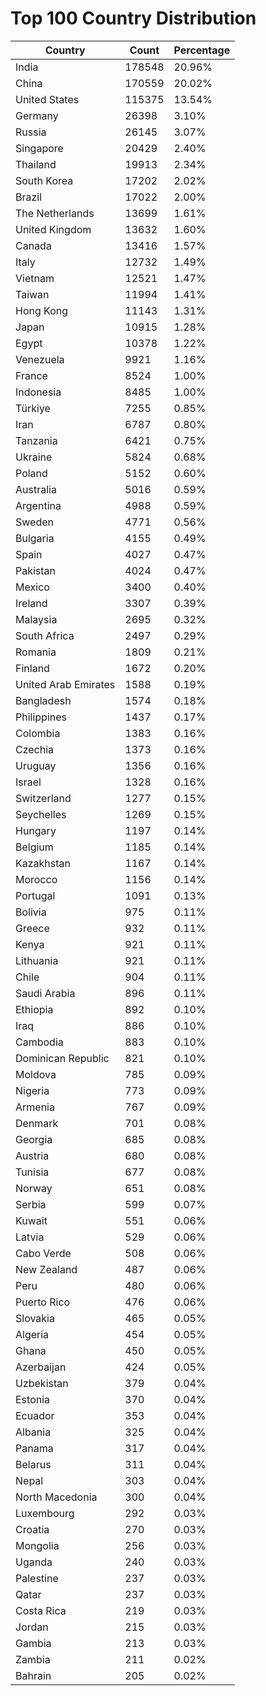 # Top 100 Country Distribution
| Country | Count | Percentage |
|----|----|----|
| India | 178548 | 20.96% |
| China | 170559 | 20.02% |
| United States | 115375 | 13.54% |
| Germany | 26398 | 3.10% |
| Russia | 26145 | 3.07% |
| Singapore | 20429 | 2.40% |
| Thailand | 19913 | 2.34% |
| South Korea | 17202 | 2.02% |
| Brazil | 17022 | 2.00% |
| The Netherlands | 13699 | 1.61% |
| United Kingdom | 13632 | 1.60% |
| Canada | 13416 | 1.57% |
| Italy | 12732 | 1.49% |
| Vietnam | 12521 | 1.47% |
| Taiwan | 11994 | 1.41% |
| Hong Kong | 11143 | 1.31% |
| Japan | 10915 | 1.28% |
| Egypt | 10378 | 1.22% |
| Venezuela | 9921 | 1.16% |
| France | 8524 | 1.00% |
| Indonesia | 8485 | 1.00% |
| Türkiye | 7255 | 0.85% |
| Iran | 6787 | 0.80% |
| Tanzania | 6421 | 0.75% |
| Ukraine | 5824 | 0.68% |
| Poland | 5152 | 0.60% |
| Australia | 5016 | 0.59% |
| Argentina | 4988 | 0.59% |
| Sweden | 4771 | 0.56% |
| Bulgaria | 4155 | 0.49% |
| Spain | 4027 | 0.47% |
| Pakistan | 4024 | 0.47% |
| Mexico | 3400 | 0.40% |
| Ireland | 3307 | 0.39% |
| Malaysia | 2695 | 0.32% |
| South Africa | 2497 | 0.29% |
| Romania | 1809 | 0.21% |
| Finland | 1672 | 0.20% |
| United Arab Emirates | 1588 | 0.19% |
| Bangladesh | 1574 | 0.18% |
| Philippines | 1437 | 0.17% |
| Colombia | 1383 | 0.16% |
| Czechia | 1373 | 0.16% |
| Uruguay | 1356 | 0.16% |
| Israel | 1328 | 0.16% |
| Switzerland | 1277 | 0.15% |
| Seychelles | 1269 | 0.15% |
| Hungary | 1197 | 0.14% |
| Belgium | 1185 | 0.14% |
| Kazakhstan | 1167 | 0.14% |
| Morocco | 1156 | 0.14% |
| Portugal | 1091 | 0.13% |
| Bolivia | 975 | 0.11% |
| Greece | 932 | 0.11% |
| Kenya | 921 | 0.11% |
| Lithuania | 921 | 0.11% |
| Chile | 904 | 0.11% |
| Saudi Arabia | 896 | 0.11% |
| Ethiopia | 892 | 0.10% |
| Iraq | 886 | 0.10% |
| Cambodia | 883 | 0.10% |
| Dominican Republic | 821 | 0.10% |
| Moldova | 785 | 0.09% |
| Nigeria | 773 | 0.09% |
| Armenia | 767 | 0.09% |
| Denmark | 701 | 0.08% |
| Georgia | 685 | 0.08% |
| Austria | 680 | 0.08% |
| Tunisia | 677 | 0.08% |
| Norway | 651 | 0.08% |
| Serbia | 599 | 0.07% |
| Kuwait | 551 | 0.06% |
| Latvia | 529 | 0.06% |
| Cabo Verde | 508 | 0.06% |
| New Zealand | 487 | 0.06% |
| Peru | 480 | 0.06% |
| Puerto Rico | 476 | 0.06% |
| Slovakia | 465 | 0.05% |
| Algeria | 454 | 0.05% |
| Ghana | 450 | 0.05% |
| Azerbaijan | 424 | 0.05% |
| Uzbekistan | 379 | 0.04% |
| Estonia | 370 | 0.04% |
| Ecuador | 353 | 0.04% |
| Albania | 325 | 0.04% |
| Panama | 317 | 0.04% |
| Belarus | 311 | 0.04% |
| Nepal | 303 | 0.04% |
| North Macedonia | 300 | 0.04% |
| Luxembourg | 292 | 0.03% |
| Croatia | 270 | 0.03% |
| Mongolia | 256 | 0.03% |
| Uganda | 240 | 0.03% |
| Palestine | 237 | 0.03% |
| Qatar | 237 | 0.03% |
| Costa Rica | 219 | 0.03% |
| Jordan | 215 | 0.03% |
| Gambia | 213 | 0.03% |
| Zambia | 211 | 0.02% |
| Bahrain | 205 | 0.02% |
